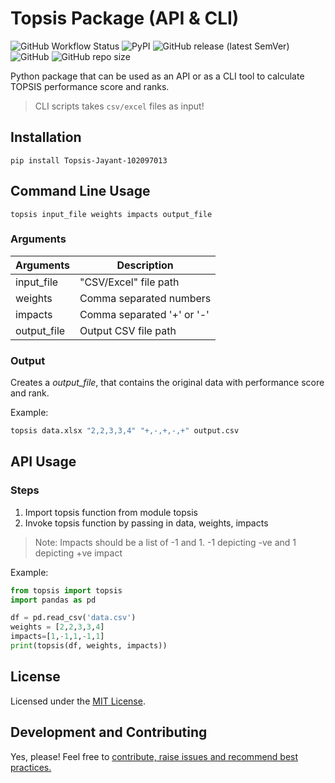 # Topsis Package (API & CLI)

![GitHub Workflow Status](https://img.shields.io/github/workflow/status/jayantkatia/topsis/Upload%20Python%20Package?style=for-the-badge)
![PyPI](https://img.shields.io/pypi/v/Topsis-Jayant-102097013?color=orange&style=for-the-badge)
![GitHub release (latest SemVer)](https://img.shields.io/github/v/release/jayantkatia/topsis?style=for-the-badge)
![GitHub](https://img.shields.io/github/license/jayantkatia/topsis?color=informational&style=for-the-badge)
![GitHub repo size](https://img.shields.io/github/repo-size/jayantkatia/topsis?style=for-the-badge)

Python package that can be used as an API or as a CLI tool to calculate TOPSIS performance score and ranks.

> CLI scripts takes `csv/excel` files as input!

## Installation
```
pip install Topsis-Jayant-102097013
```

## Command Line Usage
```
topsis input_file weights impacts output_file
```
### Arguments
| Arguments | Description |
|------------| -----------------|
| input_file |  "CSV/Excel" file path |
| weights | Comma separated numbers |
| impacts | Comma separated '+' or '-' |
| output_file | Output CSV file path |

### Output
Creates a *output_file*, that contains the original data with performance score and rank.

Example:
```bash
topsis data.xlsx "2,2,3,3,4" "+,-,+,-,+" output.csv 
```

## API Usage
### Steps
1. Import topsis function from module topsis
2. Invoke topsis function by passing in data, weights, impacts

> Note: Impacts should be a list of -1 and 1. -1 depicting -ve and 1 depicting +ve impact

Example:
```python
from topsis import topsis
import pandas as pd

df = pd.read_csv('data.csv')
weights = [2,2,3,3,4]
impacts=[1,-1,1,-1,1]
print(topsis(df, weights, impacts))
```

## License
Licensed under the [MIT License](https://github.com/jayantkatia/topsis/blob/main/LICENSE). 

## Development and Contributing
Yes, please! Feel free to [contribute, raise issues and recommend best practices.](https://github.com/jayantkatia/topsis/issues)